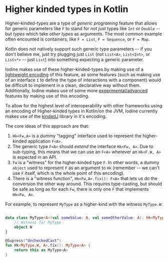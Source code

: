 Higher kinded types in Kotlin
=============================

Higher-kinded-types are a type of _generic programing_ feature that allows for generic parameters like `F` to stand for _not just_ types
 like `Int` or `Double` -- but _types_ which take _other types_ as arguments. The most common example often encounted is containers, like `F = List`, `F = Sequence`, or `F = Map`.
 
 Kotlin does not natively support such generic type parameters -- if you don't believe me, just try plugging just `List` (not `List<A>`, `List<Int>`, or `List<*>` -- just `List`) into something expecting a generic parameter.
 
 Iodine makes use of these higher-kinded-types by making use of a [lightweight encoding](https://www.cl.cam.ac.uk/~jdy22/papers/lightweight-higher-kinded-polymorphism.pdf) of this feature, as some features (such as making use of an interface `I` to define the type of interactions with a component) would be difficult to implement in a clean, declarative way without them. Additionally, Iodine makes use of some more [experimental/advanced](../concepts/comonadic_components.md) features by making use of this encoding.
 
 To allow for the highest level of interoperability with other frameworks using an encoding of Higher-kinded types in Kotlin/on the JVM, Iodine currently makes use of the [kindedJ](https://github.com/KindedJ/KindedJ) library in it's encoding.
 
 The core ideas of this approach are that:
 
   1. `Hk<Fw,A>` is a dummy "tagging" interface used to represent the higher-kinded application `F<A>`.
   2. The generic type `F<A>` should _extend_ the interface `Hk<Fw, A>`. Due to sub-typing, this means that
     we can use an `F<A>` wherever an `Hk<F.W, A>` is expected in an API.
   3. `Fw` is a "witness" for the higher-kinded type `F`. In other words, a dummy `object` used to represent `F` as an argument to `Hk` (remember -- we can't use `F` itself, which is the whole point of this encoding).
   4. There is a "witness function", `Hk<Fw,A>.fix(): F<A>` that lets us do the conversion the other way around. This requires type-casting, but
     should be safe as long as for each `Fw`, there is only one `F` that implements `Hk<Fw, A>`.
     
For example, to represent `MyType` as a higher-kind with the witness `MyType.W`:

```kotlin

data class MyType<A>(val someValue: A, val someOtherValue: A): Hk<MyType.W, A> {
    // Witness for MyType
    object W
}

@Supress("UncheckedCast")
fun Hk<MyType.W, A>.fix(): MyType<A> {
    return this as MyType<A>
}

```

